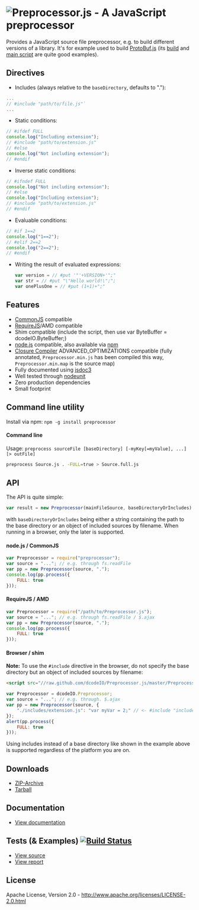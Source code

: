 ![Preprocessor.js - A JavaScript preprocessor](https://raw.github.com/dcodeIO/Preprocessor.js/master/Preprocessor.png)
===========================================
Provides a JavaScript source file preprocessor, e.g. to build different versions of a library. It's for example used to
build [ProtoBuf.js](https://github.com/dcodeIO/ProtoBuf.js) (its [build](https://github.com/dcodeIO/ProtoBuf.js/blob/master/build.js)
and [main script](https://github.com/dcodeIO/ProtoBuf.js/blob/master/src/ProtoBuf.js) are quite good examples).

Directives
----------
* Includes (always relative to the `baseDirectory`, defaults to "."):

 ```javascript
 ...
 // #include "path/to/file.js"`
 ...
 ```

* Static conditions:

 ```javascript
 // #ifdef FULL
 console.log("Including extension");
 // #include "path/to/extension.js"
 // #else
 console.log("Not including extension");
 // #endif
 ```
 
* Inverse static conditions:

 ```javascript
 // #ifndef FULL
 console.log("Not including extension");
 // #else
 console.log("Including extension");
 // #include "path/to/extension.js"
 // #endif
 ```
 
* Evaluable conditions:
 
 ```javascript
 // #if 1==2
 console.log("1==2");
 // #elif 2==2
 console.log("2==2");
 // #endif
 ```
 
* Writing the result of evaluated expressions:

  ```javascript
  var version = // #put '"'+VERSION+'";"
  var str = // #put "\"Hello world!\";";
  var onePlusOne = // #put (1+1)+";"
  ```
 
Features
--------
* [CommonJS](http://www.commonjs.org/) compatible
* [RequireJS](http://requirejs.org/)/AMD compatible
* Shim compatible (include the script, then use var ByteBuffer = dcodeIO.ByteBuffer;)
* [node.js](http://nodejs.org) compatible, also available via [npm](https://npmjs.org/package/preprocessor)
* [Closure Compiler](https://developers.google.com/closure/compiler/) ADVANCED_OPTIMIZATIONS compatible (fully annotated,
`Preprocessor.min.js` has been compiled this way, `Preprocessor.min.map` is the source map)
* Fully documented using [jsdoc3](https://github.com/jsdoc3/jsdoc)
* Well tested through [nodeunit](https://github.com/caolan/nodeunit)
* Zero production dependencies
* Small footprint

Command line utility
--------------------
Install via npm: `npm -g install preprocessor`

#### Command line ####

Usage: `preprocess sourceFile [baseDirectory] [-myKey[=myValue], ...] [> outFile]`

```bash
preprocess Source.js . -FULL=true > Source.full.js
```

API
---
The API is quite simple:

```javascript
var result = new Preprocessor(mainFileSource, baseDirectoryOrIncludes).process(defines);
```

with `baseDirectoryOrIncludes` being either a string containing the path to the base directory or an object of included
sources by filename. When running in a browser, only the later is supported.

#### node.js / CommonJS ####

```javascript
var Preprocessor = require("preprocessor");
var source = "..."; // e.g. through fs.readFile
var pp = new Preprocessor(source, ".");
console.log(pp.process({
    FULL: true
}));
```

#### RequireJS / AMD ####

```javascript
var Preprocessor = require("/path/to/Preprocessor.js");
var source = "..."; // e.g. through fs.readFile / $.ajax
var pp = new Preprocessor(source, ".");
console.log(pp.process({
    FULL: true
}));
```

#### Browser / shim ####
**Note:** To use the `#include` directive in the browser, do not specify the base directory but an object of included
sources by filename:

```html
<script src="//raw.github.com/dcodeIO/Preprocessor.js/master/Preprocessor.min.js"></script>
```

```javascript
var Preprocessor = dcodeIO.Preprocessor;
var source = "..."; // e.g. through. $.ajax
var pp = new Preprocessor(source, {
    "./includes/extension.js": "var myVar = 2;" // <- #include "includes/extension.js"
});
alert(pp.process({
    FULL: true
}));
```

Using includes instead of a base directory like shown in the example above is supported regardless of the platform you
are on.

Downloads
---------
* [ZIP-Archive](https://github.com/dcodeIO/Preprocessor.js/archive/master.zip)
* [Tarball](https://github.com/dcodeIO/Preprocessor.js/tarball/master)

Documentation
-------------
* [View documentation](http://htmlpreview.github.com/?http://github.com/dcodeIO/Preprocessor.js/master/docs/Preprocessor.html)

Tests (& Examples) [![Build Status](https://travis-ci.org/dcodeIO/Preprocessor.js.png?branch=master)](https://travis-ci.org/dcodeIO/Preprocessor.js)
------------------
* [View source](https://github.com/dcodeIO/Preprocessor.js/blob/master/tests/suite.js)
* [View report](https://travis-ci.org/dcodeIO/Preprocessor.js)

License
-------
Apache License, Version 2.0 - http://www.apache.org/licenses/LICENSE-2.0.html
